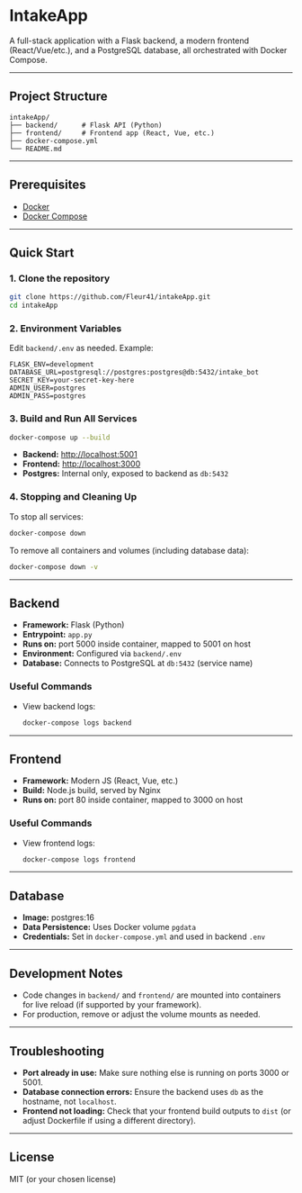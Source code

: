 # IntakeApp

A full-stack application with a Flask backend, a modern frontend (React/Vue/etc.), and a PostgreSQL database, all orchestrated with Docker Compose.

---

## Project Structure

```
intakeApp/
├── backend/      # Flask API (Python)
├── frontend/     # Frontend app (React, Vue, etc.)
├── docker-compose.yml
└── README.md
```

---

## Prerequisites

- [Docker](https://www.docker.com/get-started)
- [Docker Compose](https://docs.docker.com/compose/)

---

## Quick Start

### 1. Clone the repository

```sh
git clone https://github.com/Fleur41/intakeApp.git
cd intakeApp
```

### 2. Environment Variables

Edit `backend/.env` as needed. Example:

```env
FLASK_ENV=development
DATABASE_URL=postgresql://postgres:postgres@db:5432/intake_bot
SECRET_KEY=your-secret-key-here
ADMIN_USER=postgres
ADMIN_PASS=postgres
```

### 3. Build and Run All Services

```sh
docker-compose up --build
```

- **Backend:** [http://localhost:5001](http://localhost:5001)
- **Frontend:** [http://localhost:3000](http://localhost:3000)
- **Postgres:** Internal only, exposed to backend as `db:5432`

### 4. Stopping and Cleaning Up

To stop all services:

```sh
docker-compose down
```

To remove all containers and volumes (including database data):

```sh
docker-compose down -v
```

---

## Backend

- **Framework:** Flask (Python)
- **Entrypoint:** `app.py`
- **Runs on:** port 5000 inside container, mapped to 5001 on host
- **Environment:** Configured via `backend/.env`
- **Database:** Connects to PostgreSQL at `db:5432` (service name)

### Useful Commands

- View backend logs:
  ```sh
  docker-compose logs backend
  ```

---

## Frontend

- **Framework:** Modern JS (React, Vue, etc.)
- **Build:** Node.js build, served by Nginx
- **Runs on:** port 80 inside container, mapped to 3000 on host

### Useful Commands

- View frontend logs:
  ```sh
  docker-compose logs frontend
  ```

---

## Database

- **Image:** postgres:16
- **Data Persistence:** Uses Docker volume `pgdata`
- **Credentials:** Set in `docker-compose.yml` and used in backend `.env`

---

## Development Notes

- Code changes in `backend/` and `frontend/` are mounted into containers for live reload (if supported by your framework).
- For production, remove or adjust the volume mounts as needed.

---

## Troubleshooting

- **Port already in use:** Make sure nothing else is running on ports 3000 or 5001.
- **Database connection errors:** Ensure the backend uses `db` as the hostname, not `localhost`.
- **Frontend not loading:** Check that your frontend build outputs to `dist` (or adjust Dockerfile if using a different directory).

---

## License

MIT (or your chosen license)
